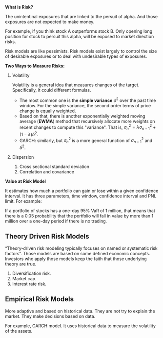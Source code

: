 **What is Risk?**

The unintentinal exposures that are linked to the persuit of alpha. And those exposures are not expected to make money. 

For example, if you think stock A outperforms stock B. Only opening long position for stock to persuit this alpha, will be exposed to market direction risks.

Risk models are like pessimists. Risk models exist largely to control the size of desirable exposures or to deal with undesirable types of exposures.

**Two Ways to Measure Risks:**

1. Volatility

   Volatility is a general idea that measures changes of the target. Specifically, it could different formulas. 

   - The most common one is the **simple variance** $\sigma^2$ over the past time window. For the simple variance, the second order terms of price change is equally weighted.
   - Based on that, there is another exponentially weighted moving average (**EWMA**) method that recursively allocate more weights on recent changes to compute this "variance". That is, $\sigma^2_n = \lambda\sigma^2_{n-1} + (1 - \lambda) \delta^2$.
   - GARCH: similarly, but $\sigma_n^2$ is a more general function of $\sigma_{n-1}^2$ and $\delta^2$.

2. Dispersion
   1. Cross sectional standard deviation
   2. Correlation and covariance

**Value at Risk Model**

It estimates how much a portfolio can gain or lose within a given confidence interval. It has three parameters, time window, confidence interval and PNL limit. For example:

If a portfolio of stocks has a one-day 95% VaR of 1 million, that means that there is a 0.05 probability that the portfolio will fall in value by more than 1 million over a one-day period if there is no trading.



## Theory Driven Risk Models

“Theory-driven risk modeling typically focuses on named or systematic risk factors”. Those models are based on some defined economic concepts. Investors who apply those models keep the faith that those underlying theory are true.

1. Diversification risk.
2. Market cap.
3. Interest rate risk.

## Empirical Risk Models

More adaptive and based on historical data. They are not try to explain the market. They make decisions based on data.

For example, GARCH model. It uses historical data to measure the volatility of the assets.